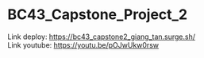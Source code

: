 # BC43_Capstone_Project_2
Link deploy: https://bc43_capstone2_giang_tan.surge.sh/  <br>
Link youtube: https://youtu.be/pOJwUkw0rsw